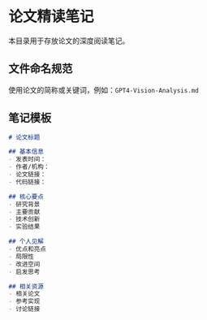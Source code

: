 # 论文精读笔记

本目录用于存放论文的深度阅读笔记。

## 文件命名规范

使用论文的简称或关键词，例如：`GPT4-Vision-Analysis.md`

## 笔记模板

```markdown
# 论文标题

## 基本信息
- 发表时间：
- 作者/机构：
- 论文链接：
- 代码链接：

## 核心要点
- 研究背景
- 主要贡献
- 技术创新
- 实验结果

## 个人见解
- 优点和亮点
- 局限性
- 改进空间
- 启发思考

## 相关资源
- 相关论文
- 参考实现
- 讨论链接
``` 